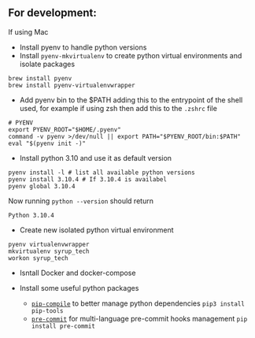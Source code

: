 
## For development:
If using Mac
- Install pyenv to handle python versions
- Install `pyenv-mkvirtualenv` to create python virtual environments and isolate packages

```
brew install pyenv
brew install pyenv-virtualenvwrapper
```

- Add pyenv bin to the $PATH adding this to the entrypoint of the shell used, for example if using zsh then add this to the `.zshrc` file
```
# PYENV
export PYENV_ROOT="$HOME/.pyenv"
command -v pyenv >/dev/null || export PATH="$PYENV_ROOT/bin:$PATH"
eval "$(pyenv init -)"
```

- Install python 3.10 and use it as default version
```
pyenv install -l # list all available python versions
pyenv install 3.10.4 # If 3.10.4 is availabel
pyenv global 3.10.4
```
Now running `python --version` should return
```
Python 3.10.4
```

- Create new isolated python virtual environment
```
pyenv virtualenvwrapper
mkvirtualenv syrup_tech
workon syrup_tech
```

- Isntall Docker and docker-compose
- Install some useful python packages

    - [`pip-compile`](https://pypi.org/project/pip-tools/) to better manage python dependencies `pip3 install pip-tools`
    - [`pre-commit`](https://pre-commit.com/) for multi-language pre-commit hooks management `pip install pre-commit`
